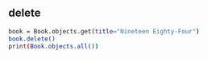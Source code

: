 ## delete

```bash
book = Book.objects.get(title="Nineteen Eighty-Four")
book.delete()
print(Book.objects.all())
```
